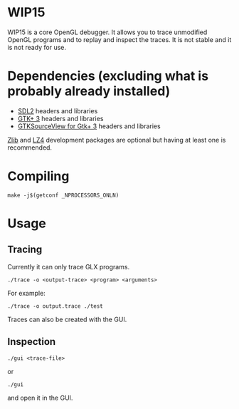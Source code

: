 # WIP15
WIP15 is a core OpenGL debugger. It allows you to trace unmodified OpenGL programs and to replay and inspect the traces. It is not stable and it is not ready for use.

# Dependencies (excluding what is probably already installed)
- [SDL2](https://libsdl.org) headers and libraries
- [GTK+ 3](http://www.gtk.org) headers and libraries
- [GTKSourceView for Gtk+ 3](https://wiki.gnome.org/Projects/GtkSourceView/) headers and libraries

[Zlib](http://zlib.net) and [LZ4](http://www.lz4.org) development packages are optional but having at least one is recommended.

# Compiling
```shell
make -j$(getconf _NPROCESSORS_ONLN)
```

# Usage
## Tracing
Currently it can only trace GLX programs.
```shell
./trace -o <output-trace> <program> <arguments>
```
For example:
```shell
./trace -o output.trace ./test
```
Traces can also be created with the GUI.

## Inspection
```shell
./gui <trace-file>
```
or
```shell
./gui
```
and open it in the GUI.

